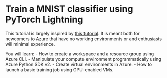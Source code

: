 # Train a MNIST classifier using PyTorch Lightning

This tutorial is largely inspired by [this tutorial](https://github.com/Azure/azureml-examples/tree/main/tutorials/e2e-distributed-pytorch-image). It is meant both for newcomers to Azure that have no working environments or and enthusiasts will minimal experience.

You will learn:
    - How to create a workspace and a resource group using Azure CLI.
    - Manipulate your compute environment programmatically using Azure Python SDK v2.
    - Create virtual environments in Azure.
    - How to launch a basic training job using GPU-enabled VMs.